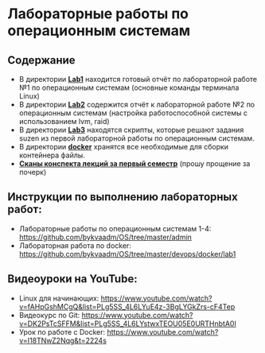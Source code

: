 # Лабораторные работы по операционным системам
## Содержание
- В директории [**Lab1**](./Lab1) находится готовый отчёт по лабораторной работе №1 по операционным системам (основные команды терминала Linux)
- В директории [**Lab2**](./Lab2) содержится отчёт к лабораторной работе №2 по операционным системам (настройка работоспособной системы с использованием lvm, raid)
- В директории [**Lab3**](./Lab3) находятся скрипты, которые решают задания suzen из первой лабораторной работы по операционным системам.
- В директории [**docker**](./docker) хранятся все необходимые для сборки контейнера файлы.
- [**Сканы конспекта лекций за первый семестр**](Конспект%20лекций%20по%20операционным%20системам%20(1%20семестр).pdf) (прошу прощение за почерк)

## Инструкции по выполнению лабораторных работ:
- Лабораторные работы по операционным системам 1-4: https://github.com/bykvaadm/OS/tree/master/admin
- Лабораторная работа по docker: https://github.com/bykvaadm/OS/tree/master/devops/docker/lab1

## Видеоуроки на YouTube:
- Linux для начинающих: https://www.youtube.com/watch?v=fAHpGshMCgQ&list=PLg5SS_4L6LYuE4z-3BgLYGkZrs-cF4Tep
- Видеокурс по Git: https://www.youtube.com/watch?v=DK2PsTcSFFM&list=PLg5SS_4L6LYstwxTEOU05E0URTHnbtA0l
- Урок по работе с Docker: https://www.youtube.com/watch?v=I18TNwZ2Nqg&t=2224s